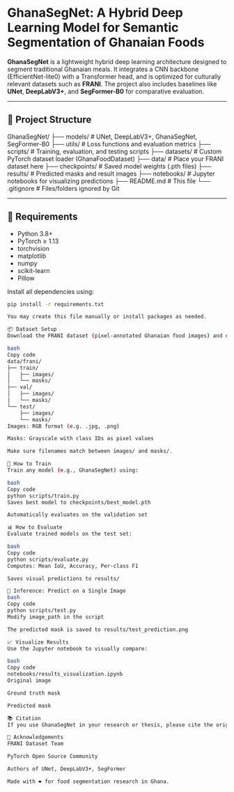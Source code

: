 # GhanaSegNet: A Hybrid Deep Learning Model for Semantic Segmentation of Ghanaian Foods

**GhanaSegNet** is a lightweight hybrid deep learning architecture designed to segment traditional Ghanaian meals. It integrates a CNN backbone (EfficientNet-lite0) with a Transformer head, and is optimized for culturally relevant datasets such as **FRANI**. The project also includes baselines like **UNet**, **DeepLabV3+**, and **SegFormer-B0** for comparative evaluation.

---

## 📁 Project Structure

GhanaSegNet/
├── models/ # UNet, DeepLabV3+, GhanaSegNet, SegFormer-B0
├── utils/ # Loss functions and evaluation metrics
├── scripts/ # Training, evaluation, and testing scripts
├── datasets/ # Custom PyTorch dataset loader (GhanaFoodDataset)
├── data/ # Place your FRANI dataset here
├── checkpoints/ # Saved model weights (.pth files)
├── results/ # Predicted masks and result images
├── notebooks/ # Jupyter notebooks for visualizing predictions
├── README.md # This file
└── .gitignore # Files/folders ignored by Git


---

## 🔧 Requirements

- Python 3.8+
- PyTorch ≥ 1.13
- torchvision
- matplotlib
- numpy
- scikit-learn
- Pillow

Install all dependencies using:

```bash
pip install -r requirements.txt

You may create this file manually or install packages as needed.

📦 Dataset Setup
Download the FRANI dataset (pixel-annotated Ghanaian food images) and organize it like this:

bash
Copy code
data/frani/
├── train/
│   ├── images/
│   └── masks/
├── val/
│   ├── images/
│   └── masks/
└── test/
    ├── images/
    └── masks/
Images: RGB format (e.g. .jpg, .png)

Masks: Grayscale with class IDs as pixel values

Make sure filenames match between images/ and masks/.

🚀 How to Train
Train any model (e.g., GhanaSegNet) using:

bash
Copy code
python scripts/train.py
Saves best model to checkpoints/best_model.pth

Automatically evaluates on the validation set

📊 How to Evaluate
Evaluate trained models on the test set:

bash
Copy code
python scripts/evaluate.py
Computes: Mean IoU, Accuracy, Per-class F1

Saves visual predictions to results/

🧪 Inference: Predict on a Single Image
bash
Copy code
python scripts/test.py
Modify image_path in the script

The predicted mask is saved to results/test_prediction.png

📈 Visualize Results
Use the Jupyter notebook to visually compare:

bash
Copy code
notebooks/results_visualization.ipynb
Original image

Ground truth mask

Predicted mask

📚 Citation
If you use GhanaSegNet in your research or thesis, please cite the original repository or acknowledge the contribution in your documentation.

🙌 Acknowledgements
FRANI Dataset Team

PyTorch Open Source Community

Authors of UNet, DeepLabV3+, SegFormer

Made with ❤️ for food segmentation research in Ghana.


